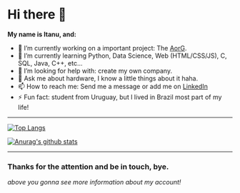 # Hi there 👋

**My name is Itanu, and:**

- 🔭 I’m currently working on a important project: The [AorG](aorg.netlify.app).
- 🌱 I’m currently learning Python, Data Science, Web (HTML/CSS/JS), C, SQL, Java, C++, etc...
- 🤔 I’m looking for help with: create my own company.
- 💬 Ask me about hardware, I know a little things about it haha.
- 📫 How to reach me: Send me a message or add me on [LinkedIn](https://www.linkedin.com/in/itanuromero/) 
- ⚡ Fun fact: student from Uruguay, but I lived in Brazil most part of my life!

___

[![Top Langs](https://github-readme-stats.vercel.app/api/top-langs/?username=ItanuRomero&layout=compact&theme=react)](https://github.com/anuraghazra/github-readme-stats)

[![Anurag's github stats](https://github-readme-stats.vercel.app/api?username=ItanuRomero&count_private=true&show_icons=true&theme=react&hide=issues)](https://github.com/anuraghazra/github-readme-stats)

___

### Thanks for the attention and be in touch, bye.

_above you gonna see more information about my account!_
